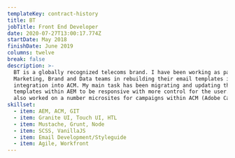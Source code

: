 ```yaml
---
templateKey: contract-history
title: BT
jobTitle: Front End Developer
date: 2020-07-27T13:00:17.774Z
startDate: May 2018
finishDate: June 2019
columns: twelve
break: false
description: >-
  BT is a globally recognized telecoms brand. I have been working as part of the
  Marketing, Brand and Data teams in rebuilding their email templates in AEM for
  integration into ACM. My main task has been migrating and updating the email
  templates within AEM to be responsive with more control for the user. I have
  also worked on a number microsites for campaigns within ACM (Adobe Campaign).
skillset:
  - item: AEM, ACM, GIT
  - item: Granite UI, Touch UI, HTL
  - item: Mustache, Grunt, Node
  - item: SCSS, VanillaJS
  - item: Email Development/Styleguide
  - item: Agile, Workfront
---
```

